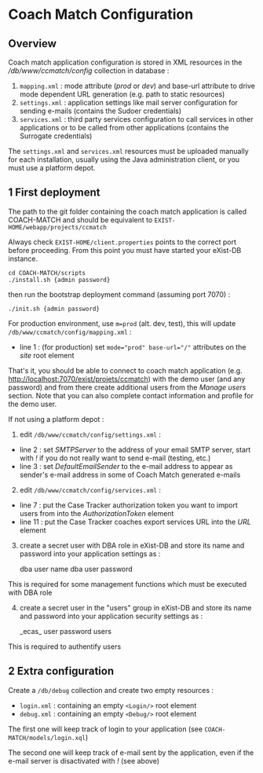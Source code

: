 Coach Match Configuration
=======

## Overview

Coach match application configuration is stored in XML resources in the _/db/www/ccmatch/config_ collection in database :

1. `mapping.xml` : mode attribute (_prod_ or _dev_) and base-url attribute to drive mode dependent URL generation (e.g. path to static resources)
2. `settings.xml` : application settings like mail server configuration for sending e-mails (contains the Sudoer credentials)
3. `services.xml` : third party services configuration to call services in other applications or to be called from other applications (contains the Surrogate credentials)

The `settings.xml` and `services.xml` resources must be uploaded manually for each installation, usually using the Java administration client, or you must use a platform depot.

## 1 First deployment

The path to the git folder containing the coach match application is called COACH-MATCH and should be equivalent to `EXIST-HOME/webapp/projects/ccmatch`

Always check `EXIST-HOME/client.properties` points to the correct port before proceeding. From this point you must have started your eXist-DB instance.

    cd COACH-MATCH/scripts
    ./install.sh {admin password}

then run the bootstrap deployment command (assuming port 7070) :

    ./init.sh {admin password}

For production environment, use `m=prod` (alt. dev, test), this will update `/db/www/ccmatch/config/mapping.xml` :

- line 1 : (for production) set `mode="prod" base-url="/"` attributes on the _site_ root element

That's it, you should be able to connect to coach match application (e.g. [http://localhost:7070/exist/projets/ccmatch]()) with the demo user (and any password) and from there create additional users from the _Manage users_ section. Note that you can also complete contact information and profile for the demo user.

If not using a platform depot :

1) edit `/db/www/ccmatch/config/settings.xml` :

- line 2 : set _SMTPServer_ to the address of your email SMTP server, start with _!_ if you do not really want to send e-mail (testing, etc.)
- line 3 : set _DefaultEmailSender_ to the e-mail address to appear as sender's e-mail address in some of Coach Match generated e-mails

2) edit `/db/www/ccmatch/config/services.xml` :

- line 7 : put the Case Tracker authorization token you want to import users from into the _AuthorizationToken_ element
- line 11 : put the Case Tracker coaches export services URL into the _URL_ element

3) create a secret user with DBA role in eXist-DB and store its name and password into your application settings as :

    <Sudoer>
      <User>dba user name</User>
      <Password>dba user password</Password>
    </Sudoer>

This is required for some management functions which must be executed with DBA role

4) create a secret user in the "users" group in eXist-DB and store its name and password into your application security settings as :

    <Surrogate>
      <User>_ecas_</User>
      <Password>user password</Password>
      <Groups>
        <Group>users</Group>
      </Groups>
    </Surrogate>

This is required to authentify users

## 2 Extra configuration

Create a `/db/debug` collection and create two empty resources :

- `login.xml` : containing an empty `<Login/>` root element
- `debug.xml` : containing an empty `<Debug/>` root element

The first one will keep track of login to your application (see `COACH-MATCH/models/login.xql`)

The second one will keep track of e-mail sent by the application, even if the e-mail server is disactivated with _!_ (see above)